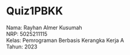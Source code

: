 # Quiz1PBKK

Nama: Rayhan Almer Kusumah  
NRP: 5025211115  
Kelas: Pemrograman Berbasis Kerangka Kerja A  
Tahun: 2023  
